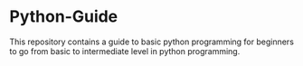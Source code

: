 # Python-Guide
This repository contains a guide to basic python programming for beginners to go from basic to intermediate level in python programming.
